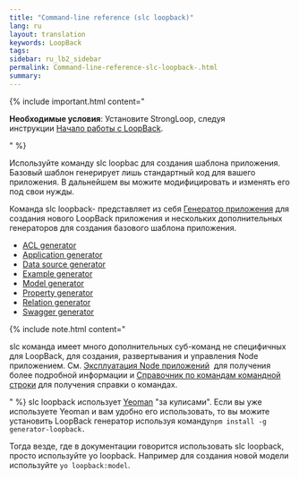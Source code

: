 ```yaml
---
title: "Command-line reference (slc loopback)"
lang: ru
layout: translation
keywords: LoopBack
tags:
sidebar: ru_lb2_sidebar
permalink: Command-line-reference-slc-loopback-.html
summary:
---
```


{% include important.html content="

**Необходимые условия**: Установите StrongLoop, следуя инструкции [Начало работы с LoopBack](-LoopBack.html).

" %}

Используйте команду slc loopbac для создания шаблона приложения. Базовый шаблон генерирует лишь стандартный код для вашего приложения. В дальнейшем вы можите модифицировать и изменять его под свои нужды.

Команда slc loopback- представляет из себя [Генератор приложения](Application-generator.html) для создания нового LoopBack приложения и нескольких дополнительных генераторов для создания базового шаблона приложения.

*   [ACL generator](ACL-generator.html)
*   [Application generator](Application-generator.html)
*   [Data source generator](Data-source-generator.html)
*   [Example generator](Example-generator.html)
*   [Model generator](Model-generator.html)
*   [Property generator](Property-generator.html)
*   [Relation generator](Relation-generator.html)
*   [Swagger generator](Swagger-generator.html)

{% include note.html content="

slc команда имеет много дополнительных суб-команд не специфичных для LoopBack, для создания, развертывания и управления Node приложением. См. [Эксплуатация Node приложений](https://docs.strongloop.com/display/SLC/Operating+Node+applications)  для получения более подробной информации и [Справочник по командам командной строки](https://docs.strongloop.com/display/NODE/Command-line+reference) для получения справки о командах.

" %} slc loopback использует [Yeoman](http://yeoman.io/) "за кулисами". Если вы уже используете Yeoman и вам удобно его использовать, то вы можите установить LoopBack генератор используя команду`npm install -g generator-loopback.`

Тогда везде, где в документации говорится использовать slc loopback, просто используйте yo loopback. Например для создания новой модели используйте `yo loopback:model`.
